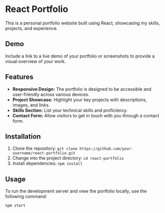 # React Portfolio

This is a personal portfolio website built using React, showcasing my skills, projects, and experience.

## Demo

Include a link to a live demo of your portfolio or screenshots to provide a visual overview of your work.

## Features

- **Responsive Design:** The portfolio is designed to be accessible and user-friendly across various devices.
- **Project Showcase:** Highlight your key projects with descriptions, images, and links.
- **Skills Section:** List your technical skills and proficiency.
- **Contact Form:** Allow visitors to get in touch with you through a contact form.

## Installation

1. Clone the repository: `git clone https://github.com/your-username/react-portfolio.git`
2. Change into the project directory: `cd react-portfolio`
3. Install dependencies: `npm install`

## Usage

To run the development server and view the portfolio locally, use the following command:

```bash
npm start
